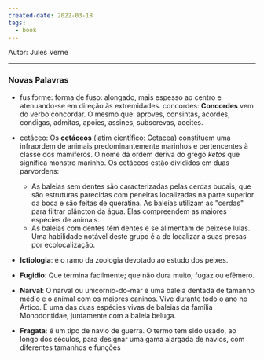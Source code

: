 ```yaml
---
created-date: 2022-03-18
tags:
  - book
---
```


Autor: Jules Verne


---
### Novas Palavras 
- fusiforme: forma de fuso: alongado, mais espesso ao centro e atenuando-se em direção às extremidades.
concordes: **Concordes** vem do verbo concordar. O mesmo que: aproves, consintas, acordes, condigas, admitas, apoies, assines, subscrevas, aceites.

- cetáceo: Os **cetáceos** (latim científico: Cetacea) constituem uma infraordem de animais predominantemente marinhos e pertencentes à classe dos mamíferos. O nome da ordem deriva do grego _ketos_ que significa monstro marinho. Os cetáceos estão divididos em duas parvordens:
	- As baleias sem dentes são caracterizadas pelas cerdas bucais, que são estruturas parecidas com peneiras localizadas na parte superior da boca e são feitas de queratina. As baleias utilizam as "cerdas" para filtrar plâncton da água. Elas compreendem as maiores espécies de animais.
	-   As baleias com dentes têm dentes e se alimentam de peixese lulas. Uma habilidade notável deste grupo é a de localizar a suas presas por ecolocalização.
- **Ictiologia**: é o ramo da zoologia devotado ao estudo dos peixes.
- **Fugidio**: Que termina facilmente; que não dura muito; fugaz ou efêmero.
- **Narval**: O narval ou unicórnio-do-mar é uma baleia dentada de tamanho médio e o animal com os maiores caninos. Vive durante todo o ano no Ártico. É uma das duas espécies vivas de baleias da família Monodontidae, juntamente com a baleia beluga.
- **Fragata**: é um tipo de navio de guerra. O termo tem sido usado, ao longo dos séculos, para designar uma gama alargada de navios, com diferentes tamanhos e funções